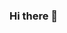 ### Hi there 👋

<!--
**Beeeeeryan/Beeeeeryan** is a ✨ _special_ ✨ repository because its `README.md` (this file) appears on your GitHub profile.

Here are some ideas to get you started:

Hi my name is Bryan👋

Currently a CompSci Student 💻 hoping to become an asipring indie game dev! 🎮

- 📫 How to reach me: bbernardo@sfsu.edu
- 😄 Pronouns: He/Him

